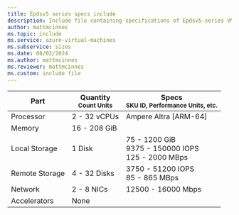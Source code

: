 ```yaml
---
title: Epdsv5 series specs include
description: Include file containing specifications of Epdsv5-series VM sizes.
author: mattmcinnes
ms.topic: include
ms.service: azure-virtual-machines
ms.subservice: sizes
ms.date: 08/02/2024
ms.author: mattmcinnes
ms.reviewer: mattmcinnes
ms.custom: include file
---
```

| Part | Quantity <br><sup>Count Units | Specs <br><sup>SKU ID, Performance Units, etc.  |
|---|---|---|
| Processor      | 2 - 32 vCPUs     | Ampere Altra   [ARM-64] |
| Memory         | 16 - 208 GiB        |    |
| Local Storage  | 1 Disk         | 75 - 1200 GiB <br>9375 - 150000 IOPS <br>125 - 2000 MBps |
| Remote Storage | 4 - 32 Disks        | 3750 - 51200 IOPS <br>85 - 865 MBps |
| Network        | 2 - 8 NICs        | 12500 - 16000 Mbps |
| Accelerators   | None            |     |
